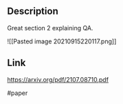 ## Description
Great section 2 explaining QA.

![[Pasted image 20210915220117.png]]

## Link
https://arxiv.org/pdf/2107.08710.pdf

#paper